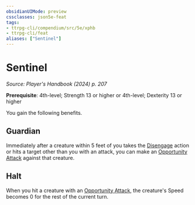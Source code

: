 ```yaml
---
obsidianUIMode: preview
cssclasses: json5e-feat
tags:
- ttrpg-cli/compendium/src/5e/xphb
- ttrpg-cli/feat
aliases: ["Sentinel"]
---
```

# Sentinel
*Source: Player's Handbook (2024) p. 207*  

**Prerequisite**: 4th-level; Strength 13 or higher or 4th-level; Dexterity 13 or higher

You gain the following benefits.

## Guardian

Immediately after a creature within 5 feet of you takes the [Disengage](actions.md#Disengage) action or hits a target other than you with an attack, you can make an [Opportunity Attack](actions.md#Opportunity%20Attack) against that creature.

## Halt

When you hit a creature with an [Opportunity Attack](actions.md#Opportunity%20Attack), the creature's Speed becomes 0 for the rest of the current turn.